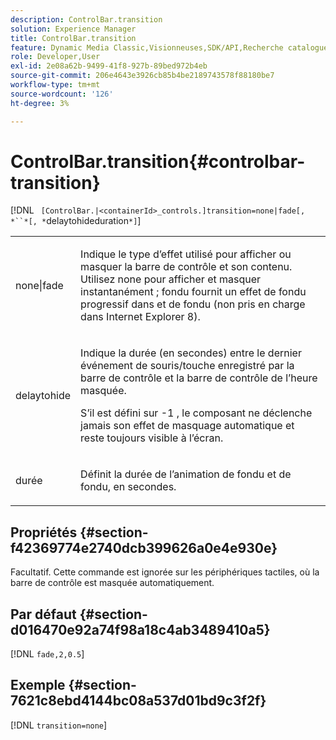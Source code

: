 ```yaml
---
description: ControlBar.transition
solution: Experience Manager
title: ControlBar.transition
feature: Dynamic Media Classic,Visionneuses,SDK/API,Recherche catalogue électronique
role: Developer,User
exl-id: 2e08a62b-9499-41f8-927b-89bed972b4eb
source-git-commit: 206e4643e3926cb85b4be2189743578f88180be7
workflow-type: tm+mt
source-wordcount: '126'
ht-degree: 3%

---
```


# ControlBar.transition{#controlbar-transition}

[!DNL ` [ControlBar.|<containerId>_controls.]transition=none|fade[, *``*[, *`delaytohideduration`*]`]

<table id="table_F71AA834FE494949A2D4B569EA5E721F"> 
 <tbody> 
  <tr> 
   <td colname="col1"> <p> <span class="codeph"> none|fade  </span> </p> </td> 
   <td colname="col2"> <p> Indique le type d’effet utilisé pour afficher ou masquer la barre de contrôle et son contenu. Utilisez <span class="codeph"> none </span> pour afficher et masquer instantanément ; <span class="codeph"> fondu </span> fournit un effet de fondu progressif dans et de fondu (non pris en charge dans Internet Explorer 8). </p> </td> 
  </tr> 
  <tr> 
   <td colname="col1"> <p> <span class="codeph"> <span class="varname"> delaytohide  </span> </span> </p> </td> 
   <td colname="col2"> <p> Indique la durée (en secondes) entre le dernier événement de souris/touche enregistré par la barre de contrôle et la barre de contrôle de l’heure masquée. </p> <p> S’il est défini sur <span class="codeph"> -1 </span>, le composant ne déclenche jamais son effet de masquage automatique et reste toujours visible à l’écran. </p> </td> 
  </tr> 
  <tr> 
   <td colname="col1"> <p> <span class="codeph"> <span class="varname"> durée  </span> </span> </p> </td> 
   <td colname="col2"> <p> Définit la durée de l’animation de fondu et de fondu, en secondes. </p> </td> 
  </tr> 
 </tbody> 
</table>

## Propriétés {#section-f42369774e2740dcb399626a0e4e930e}

Facultatif. Cette commande est ignorée sur les périphériques tactiles, où la barre de contrôle est masquée automatiquement.

## Par défaut {#section-d016470e92a74f98a18c4ab3489410a5}

[!DNL `fade,2,0.5`]

## Exemple {#section-7621c8ebd4144bc08a537d01bd9c3f2f}

[!DNL `transition=none`]
